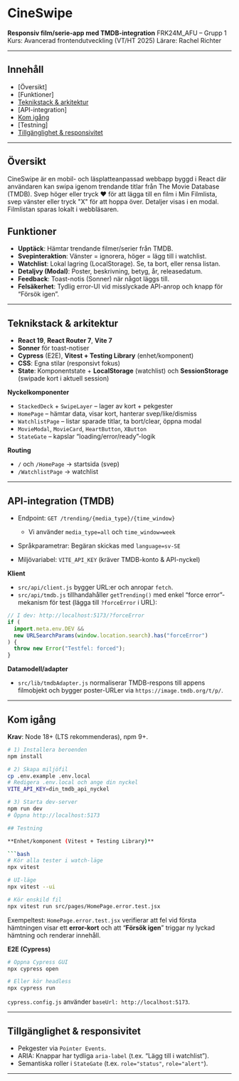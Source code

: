 # CineSwipe

**Responsiv film/serie-app med TMDB-integration**
FRK24M_AFU – Grupp 1
Kurs: Avancerad frontendutveckling (VT/HT 2025)
Lärare: Rachel Richter

---

## Innehåll

- [Översikt]
- [Funktioner]
- [Teknikstack & arkitektur]()
- [API-integration]
- [Kom igång]()
- [Testning]
- [Tillgänglighet & responsivitet]()

---

## Översikt

CineSwipe är en mobil- och läsplatteanpassad webbapp byggd i React där användaren kan swipa igenom trendande titlar från The Movie Database (TMDB). Svep höger eller tryck ❤️ för att lägga till en film i Min Filmlista, svep vänster eller tryck "X" för att hoppa över. Detaljer visas i en modal. Filmlistan sparas lokalt i webbläsaren.

## Funktioner

- **Upptäck**: Hämtar trendande filmer/serier från TMDB.
- **Svepinteraktion**: Vänster = ignorera, höger = lägg till i watchlist.
- **Watchlist**: Lokal lagring (LocalStorage). Se, ta bort, eller rensa listan.
- **Detaljvy (Modal)**: Poster, beskrivning, betyg, år, releasedatum.
- **Feedback**: Toast-notis (Sonner) när något läggs till.
- **Felsäkerhet**: Tydlig error-UI vid misslyckade API-anrop och knapp för “Försök igen”.

---

## Teknikstack & arkitektur

- **React 19**, **React Router 7**, **Vite 7**
- **Sonner** för toast-notiser
- **Cypress** (E2E), **Vitest + Testing Library** (enhet/komponent)
- **CSS**: Egna stilar (responsivt fokus)
- **State**: Komponentstate + **LocalStorage** (watchlist) och **SessionStorage** (swipade kort i aktuell session)

**Nyckelkomponenter**

- `StackedDeck` + `SwipeLayer` – lager av kort + pekgester
- `HomePage` – hämtar data, visar kort, hanterar svep/like/dismiss
- `WatchlistPage` – listar sparade titlar, ta bort/clear, öppna modal
- `MovieModal`, `MovieCard`, `HeartButton`, `XButton`
- `StateGate` – kapslar “loading/error/ready”-logik

**Routing**

- `/` och `/HomePage` → startsida (svep)
- `/WatchlistPage` → watchlist

---

## API-integration (TMDB)

- Endpoint: `GET /trending/{media_type}/{time_window}`

  - Vi använder `media_type=all` och `time_window=week`

- Språkparametrar: Begäran skickas med `language=sv-SE`
- Miljövariabel: `VITE_API_KEY` (kräver TMDB-konto & API-nyckel)

**Klient**

- `src/api/client.js` bygger URL\:er och anropar `fetch`.
- `src/api/tmdb.js` tillhandahåller `getTrending()` med enkel “force error”-mekanism för test (lägga till `?forceError` i URL):

```js
// I dev: http://localhost:5173/?forceError
if (
  import.meta.env.DEV &&
  new URLSearchParams(window.location.search).has("forceError")
) {
  throw new Error("Testfel: forced");
}
```

**Datamodell/adapter**

- `src/lib/tmdbAdapter.js` normaliserar TMDB-respons till appens filmobjekt och bygger poster-URLer via `https://image.tmdb.org/t/p/`.

---

## Kom igång

**Krav**: Node 18+ (LTS rekommenderas), npm 9+.

````bash
# 1) Installera beroenden
npm install

# 2) Skapa miljöfil
cp .env.example .env.local
# Redigera .env.local och ange din nyckel
VITE_API_KEY=din_tmdb_api_nyckel

# 3) Starta dev-server
npm run dev
# Öppna http://localhost:5173

## Testning

**Enhet/komponent (Vitest + Testing Library)**

```bash
# Kör alla tester i watch-läge
npx vitest

# UI-läge
npx vitest --ui

# Kör enskild fil
npx vitest run src/pages/HomePage.error.test.jsx
````

Exempeltest: `HomePage.error.test.jsx` verifierar att fel vid första hämtningen visar ett **error-kort** och att “**Försök igen**” triggar ny lyckad hämtning och renderar innehåll.

**E2E (Cypress)**

```bash
# Öppna Cypress GUI
npx cypress open

# Eller kör headless
npx cypress run
```

`cypress.config.js` använder `baseUrl: http://localhost:5173`.

---

## Tillgänglighet & responsivitet

- Pekgester via `Pointer Events`.
- ARIA: Knappar har tydliga `aria-label` (t.ex. “Lägg till i watchlist”).
- Semantiska roller i `StateGate` (t.ex. `role="status"`, `role="alert"`).

---
